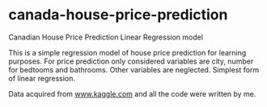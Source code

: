 # canada-house-price-prediction
Canadian House Price Prediction Linear Regression model


This is a simple regression model of house price prediction for learning purposes. For price prediction only considered variables are city, number for bedtooms and bathrooms. Other variables are neglected. Simplest form of linear regression.

Data acquired from www.kaggle.com and all the code were written by me.
